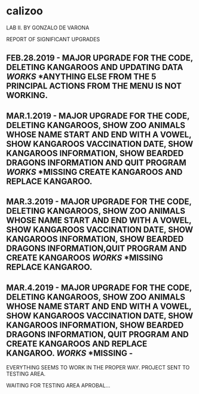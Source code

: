 # calizoo
LAB II. BY GONZALO DE VARONA

REPORT OF SIGNIFICANT UPGRADES

FEB.28.2019 - MAJOR UPGRADE FOR THE CODE, DELETING KANGAROOS AND UPDATING DATA *WORKS* 
*ANYTHING ELSE FROM THE 5 PRINCIPAL ACTIONS FROM THE MENU IS NOT WORKING.
------------------------------------------------------------------------------------------------------------------------------
MAR.1.2019 - MAJOR UPGRADE FOR THE CODE, DELETING KANGAROOS, SHOW ZOO ANIMALS WHOSE NAME START AND END WITH A VOWEL, SHOW KANGAROOS VACCINATION DATE, SHOW KANGAROOS INFORMATION, SHOW BEARDED DRAGONS INFORMATION AND QUIT PROGRAM  *WORKS*
*MISSING CREATE KANGAROOS AND REPLACE KANGAROO.
------------------------------------------------------------------------------------------------------------------------------
MAR.3.2019 - MAJOR UPGRADE FOR THE CODE, DELETING KANGAROOS, SHOW ZOO ANIMALS WHOSE NAME START AND END WITH A VOWEL, SHOW KANGAROOS VACCINATION DATE, SHOW KANGAROOS INFORMATION, SHOW BEARDED DRAGONS INFORMATION,QUIT PROGRAM AND CREATE KANGAROOS   *WORKS*
*MISSING  REPLACE KANGAROO.
------------------------------------------------------------------------------------------------------------------------------
MAR.4.2019 - MAJOR UPGRADE FOR THE CODE, DELETING KANGAROOS, SHOW ZOO ANIMALS WHOSE NAME START AND END WITH A VOWEL, SHOW KANGAROOS VACCINATION DATE, SHOW KANGAROOS INFORMATION, SHOW BEARDED DRAGONS INFORMATION, QUIT PROGRAM AND CREATE KANGAROOS AND REPLACE KANGAROO. *WORKS*
*MISSING  -
------------------------------------------------------------------------------------------------------------------------------
EVERYTHING SEEMS TO WORK IN THE PROPER WAY.
PROJECT SENT TO TESTING AREA.

WAITING FOR TESTING AREA APROBAL...
